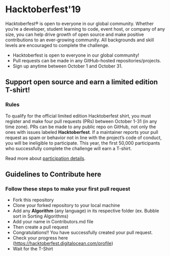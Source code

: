 # Hacktoberfest'19
Hacktoberfest® is open to everyone in our global community. Whether you’re a developer, student learning to code, event host, or company of any size, you can help drive growth of open source and make positive contributions to an ever-growing community. All backgrounds and skill levels are encouraged to complete the challenge.  

* Hacktoberfest is open to everyone in our global community!
* Pull requests can be made in any GitHub-hosted repositories/projects.
* Sign up anytime between October 1 and October 31.

## Support open source and earn a limited edition T-shirt!
### Rules
To qualify for the official limited edition Hacktoberfest shirt, you must register and make four pull requests (PRs) between October 1-31 (in any time zone).
PRs can be made to any public repo on GitHub, not only the ones with issues labeled **Hacktoberfest**.
If a maintainer reports your pull request as spam or behavior not in line with the project’s code of conduct, you will be ineligible to participate.
This year, the first 50,000 participants who successfully complete the challenge will earn a T-shirt.

Read more about [participation details](https://hacktoberfest.digitalocean.com/details).

## Guidelines to Contribute here
### Follow these steps to make your first pull request

* Fork this repository
* Clone your forked repository to your local machine
* Add any **Algorithm** (any language) in its respective folder (ex. Bubble sort in Sorting Algorithms)
* Add your name in Contributors.md file
* Then create a pull request
* Congratulations!! You have successfully created your pull request.
* Check your progress here (https://hacktoberfest.digitalocean.com/profile)
* Wait for the T-Shirt
